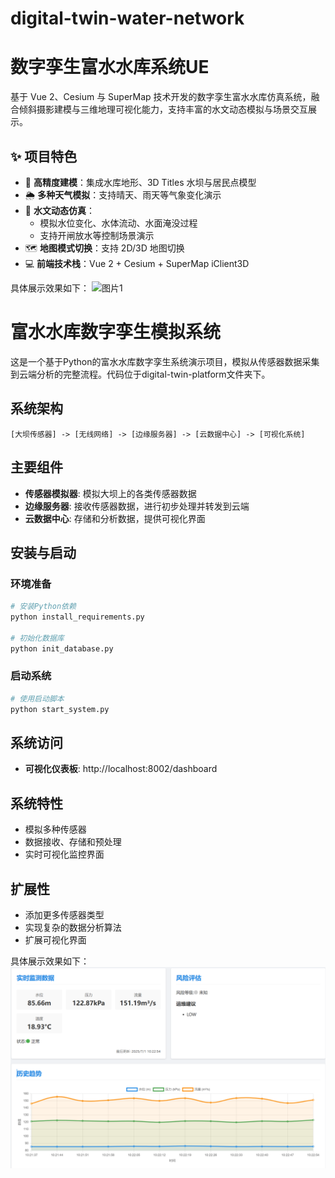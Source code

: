 # digital-twin-water-network

# 数字孪生富水水库系统UE

基于 Vue 2、Cesium 与 SuperMap 技术开发的数字孪生富水水库仿真系统，融合倾斜摄影建模与三维地理可视化能力，支持丰富的水文动态模拟与场景交互展示。

## ✨ 项目特色

- 🎯 **高精度建模**：集成水库地形、3D Titles 水坝与居民点模型
- 🌦️ **多种天气模拟**：支持晴天、雨天等气象变化演示
- 🌊 **水文动态仿真**：
  - 模拟水位变化、水体流动、水面淹没过程
  - 支持开闸放水等控制场景演示
- 🗺️ **地图模式切换**：支持 2D/3D 地图切换
- 💻 **前端技术栈**：Vue 2 + Cesium + SuperMap iClient3D

具体展示效果如下：
![图片1](imgs/1.png)

# 富水水库数字孪生模拟系统

这是一个基于Python的富水水库数字孪生系统演示项目，模拟从传感器数据采集到云端分析的完整流程。代码位于digital-twin-platform文件夹下。

## 系统架构

```
[大坝传感器] -> [无线网络] -> [边缘服务器] -> [云数据中心] -> [可视化系统]
```

## 主要组件

- **传感器模拟器**: 模拟大坝上的各类传感器数据
- **边缘服务器**: 接收传感器数据，进行初步处理并转发到云端
- **云数据中心**: 存储和分析数据，提供可视化界面

## 安装与启动

### 环境准备

```bash
# 安装Python依赖
python install_requirements.py

# 初始化数据库
python init_database.py
```

### 启动系统

```bash
# 使用启动脚本
python start_system.py
```

## 系统访问

- **可视化仪表板**: http://localhost:8002/dashboard

## 系统特性

- 模拟多种传感器
- 数据接收、存储和预处理
- 实时可视化监控界面

## 扩展性

- 添加更多传感器类型
- 实现复杂的数据分析算法
- 扩展可视化界面 

具体展示效果如下：
![图片2](imgs/2.png)